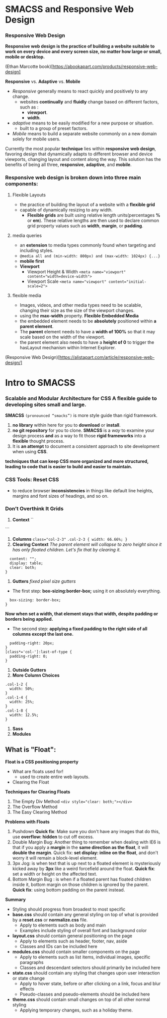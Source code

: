 # SMACSS and Responsive Web Design

### Responsive Web Design
__Responsive web design is the practice of building a website suitable to work on every device and every screen size, no matter how large or small, mobile or desktop.__

(Ethan Marcotte book)[https://abookapart.com/products/responsive-web-design]

**Responsive** vs. **Adaptive** vs. **Mobile**
- _Responsive_ generally means to react quickly and positively to any change.
    - websites __continually__ and __fluidly__ change based on different factors, such as :
        - __viewport__.
        - __width__.
- _adaptive_ means to be easily modified for a new purpose or situation.
    -  built to a group of preset factors.
- _Mobile_ means to build a separate website commonly on a new domain solely for mobile users.

Currently the most popular **technique** lies within **responsive web design**, favoring design that dynamically adapts to different browser and device viewports, changing layout and content along the way. This solution has the benefits of being all three, **responsive**, **adaptive**, and **mobile**.

### Responsive web design is broken down into three main components:
1. Flexible Layouts
    - the practice of building the layout of a website with a **flexible grid**
    - capable of dynamically resizing to any width. 
        - **Flexible grids** are built using relative length units(percentages **%** or **em**). These relative lengths are then used to declare common grid property values such as **width**, **margin**, or **padding**.
1. media queries
    - an **extension** to media types commonly found when targeting and including styles. 
    - ```@media all and (min-width: 800px) and (max-width: 1024px) {...}```
    - **mobile first**
    - **Viewport**
        - Viewport Height & Width  ```<meta name="viewport" content="width=device-width">```
        - Viewport Scale ```<meta name="viewport" content="initial-scale=2">```

1. flexible media
    -  Images, videos, and other media types need to be scalable, changing their size as the size of the viewport changes.
    - using the **max-width** property.
    **Flexible Embedded Media**
    - the embedded element needs to be **absolutely** positioned within **a parent element**.
    - The **parent** element needs to have a **width of 100%** so that it may scale based on the width of the viewport.
    - the parent element also needs to have a **height of 0** to trigger the hasLayout mechanism within Internet Explorer.

(Responsive Web Design)[https://alistapart.com/article/responsive-web-design/]

# Intro to SMACSS
### Scalable and Modular Architecture for CSS A flexible guide to developing sites small and large.

**SMACSS** `(pronounced “smacks”)` is more style guide than rigid framework. 
1. **no library** within here for you to **download** or **install**.
1. **no git repository** for you to clone. 
**SMACSS** is a _way_ to examine your design process **and** as a way to fit those **rigid frameworks** into a **flexible** thought process. 
1. It is **an attempt** to document a consistent approach to site development when using **CSS**.

__techniques that can keep CSS more organized and more structured, leading to code that is easier to build and easier to maintain.__

### CSS Tools: Reset CSS
- to reduce browser **inconsistencies** in things like default line heights, margins and font sizes of headings, and so on. 

### Don’t Overthink It Grids

1. **Context**
`` <div class="grid">
  <!-- 100% wide -->
</div>```

1. **Columns**
```class="col-2-3"``` 
```.col-2-3 { width: 66.66%; }```
1. **Clearing Context**
_The parent element will collapse to zero height since it has only floated children. Let's fix that by clearing it._
```.grid:after {
  content: "";
  display: table;
  clear: both;
}
```
1. **Gutters**
_fixed pixel size gutters_

- The first step: __box-sizing:border-box;__
using it on absolutely everything.
```*, *:after, *:before {
  box-sizing: border-box;
}
```
**Now when set a width, that element stays that width, despite padding or borders being applied.**

- The second step: __applying a fixed padding to the right side of all columns except the last one.__

```[class*='col-'] {
  padding-right: 20px;
}
[class*='col-']:last-of-type {
  padding-right: 0;
}
```

1. **Outside Gutters**
1. **More Column Choices**
```
.col-1-2 {
  width: 50%;
}
.col-1-4 {
  width: 25%;
}
.col-1-8 {
  width: 12.5%;
}
```
1. **Sass**
1. **Modules**

## What is "Float":
**Float is a CSS positioning property**
- What are floats used for!
    - used to create entire web layouts.
- Clearing the Float

**Techniques for Clearing Floats**
1. The Empty Div Method
``` <div style="clear: both;"></div> ```
1. The Overflow Method
1. The Easy Clearing Method

**Problems with Floats**
1. Pushdown __Quick fix__: Make sure you don't have any images that do this, use **overflow: hidden** to cut off excess.
1. Double Margin Bug: Another thing to remember when dealing with IE6 is that if you apply a **margin** in the **same direction as the float**, it will **double the margin**. Quick fix: __set display: inline on the float__, and don't worry it will remain a block-level element.
1. 3px Jog:  is when text that is up next to a floated element is mysteriously kicked away by **3px** like a weird forcefield around the float. __Quick fix__: set a width or height on the affected text.
1. Bottom Margin Bug : is when if a floated parent has floated children inside it, bottom margin on those children is ignored by the parent. __Quick fix__: using bottom padding on the parent instead.


__Summary__
- Styling should progress from broadest to most specific
- **base.css** should contain any general styling on top of what is provided by a **reset.css** or **normalize.css** file.
    - Apply to elements such as body and main
    - Examples include styling of overall font and background color
- **layout.css** should contain general positioning on the page
    - Apply to elements such as header, footer, nav, aside
    - Classes and IDs can be included here
- **modules.css** should contain smaller components on the page
    - Apply to elements such as list items, individual images, specific paragraphs
    - Classes and descendant selectors should primarily be included here
- **state.css** should contain any styling that changes upon user interaction or state change
    - Apply to hover state, before or after clicking on a link, focus and blur effects
    - Pseudo-classes and pseudo-elements should be included here
- **theme.css** should contain small changes on top of all other normal styling
    - Applying temporary changes, such as a holiday theme.
    